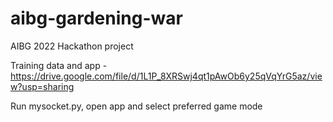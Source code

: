 # aibg-gardening-war
AIBG 2022 Hackathon project

Training data and app - https://drive.google.com/file/d/1L1P_8XRSwj4qt1pAwOb6y25qVqYrG5az/view?usp=sharing

Run mysocket.py, open app and select preferred game mode
